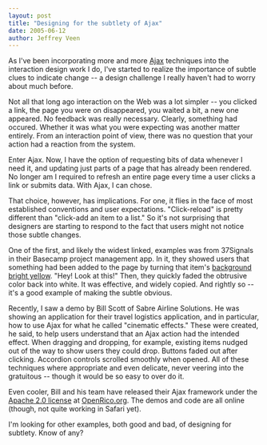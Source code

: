 ```yaml
---
layout: post
title: "Designing for the subtlety of Ajax"
date: 2005-06-12
author: Jeffrey Veen
---
```

As I've been incorporating more and more <a href="http://www.adaptivepath.com/publications/essays/archives/000385.php">Ajax</a> techniques into the interaction design work I do, I've started to realize the importance of subtle clues to indicate change -- a design challenge I really haven't had to worry about much before.

Not all that long ago interaction on the Web was a lot simpler -- you clicked a link, the page you were on disappeared, you waited a bit, a new one appeared. No feedback was really necessary. Clearly, something had occured. Whether it was what you were expecting was another matter entirely. From an interaction point of view, there was no question that your action had a reaction from the system.

Enter Ajax. Now, I have the option of requesting bits of data whenever I need it, and updating just parts of a page that has already been rendered. No longer am I required to refresh an entire page every time a user clicks a link or submits data. With Ajax, I can chose.

That choice, however, has implications. For one, it flies in the face of most established conventions and user expectations. "Click-reload" is pretty different than "click-add an item to a list." So it's not surprising that designers are starting to respond to the fact that users might not notice those subtle changes.

One of the first, and likely the widest linked, examples was from 37Signals in their Basecamp project management app. In it, they showed users that something had been added to the page by turning that item's <a href="http://www.37signals.com/svn/archives/000558.php">background bright yellow</a>. "Hey! Look at this!" Then, they quickly faded the obtrusive color back into white. It was effective, and widely copied. And rightly so -- it's a good example of making the subtle obvious.

Recently, I saw a demo by Bill Scott of Sabre Airline Solutions. He was showing an application for their travel logistics application, and in particular, how to use Ajax for what he called "cinematic effects." These were created, he said, to help users understand that an Ajax action had the intended effect. When dragging and dropping, for example, existing items nudged out of the way to show users they could drop. Buttons faded out after clicking. Accordion controls scrolled smoothly when opened. All of these techniques where appropriate and even delicate, never veering into the gratuitous -- though it would be so easy to over do it.

Even cooler, Bill and his team have released their Ajax framework under the <a href="http://www.apache.org/licenses/LICENSE-2.0.html">Apache 2.0 license</a> at <a href="http://openrico.org/">OpenRico.org</a>. The demos and code are all online (though, not quite working in Safari yet).

I'm looking for other examples, both good and bad, of designing for subtlety. Know of any?
